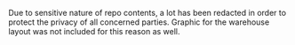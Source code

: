 Due to sensitive nature of repo contents, a lot has been redacted in order to protect the privacy of all concerned parties.
Graphic for the warehouse layout was not included for this reason as well.
